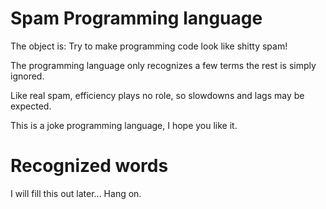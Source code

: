 # Spam Programming language

The object is:
Try to make programming code look like shitty spam!

The programming language only recognizes a few terms the rest is simply ignored.

Like real spam, efficiency plays no role, so slowdowns and lags may be expected.

This is a joke programming language, I hope you like it.

# Recognized words

I will fill this out later... Hang on.
